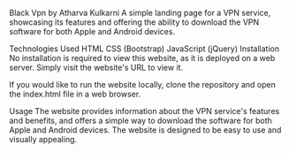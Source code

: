 Black Vpn by Atharva Kulkarni
A simple landing page for a VPN service, showcasing its features and offering the ability to download the VPN software for both Apple and Android devices.

Technologies Used
HTML
CSS (Bootstrap)
JavaScript (jQuery)
Installation
No installation is required to view this website, as it is deployed on a web server. Simply visit the website's URL to view it.

If you would like to run the website locally, clone the repository and open the index.html file in a web browser.

Usage
The website provides information about the VPN service's features and benefits, and offers a simple way to download the software for both Apple and Android devices. The website is designed to be easy to use and visually appealing.

